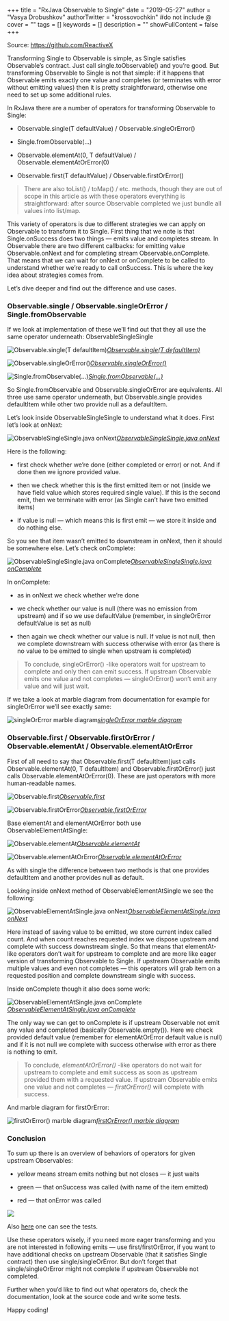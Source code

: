 +++
title = "RxJava Observable to Single"
date = "2019-05-27"
author = "Vasya Drobushkov"
authorTwitter = "krossovochkin" #do not include @
cover = ""
tags = []
keywords = []
description = ""
showFullContent = false
+++

Source: https://github.com/ReactiveX

Transforming Single to Observable is simple, as Single satisfies Observable’s contract. Just call single.toObservable() and you’re good. But transforming Observable to Single is not that simple: if it happens that Observable emits exactly one value and completes (or terminates with error without emitting values) then it is pretty straightforward, otherwise one need to set up some additional rules.

In RxJava there are a number of operators for transforming Observable to Single:

* Observable.single(T defaultValue) / Observable.singleOrError()

* Single.fromObservable(...)

* Observable.elementAt(0, T defaultValue) / Observable.elementAtOrError(0)

* Observable.first(T defaultValue) / Observable.firstOrError()
> There are also toList() / toMap() / etc. methods, though they are out of scope in this article as with these operators everything is straightforward: after source Observable completed we just bundle all values into list/map.

This variety of operators is due to different strategies we can apply on Observable to transform it to Single. First thing that we note is that Single.onSuccess does two things — emits value and completes stream. In Observable there are two different callbacks: for emitting value Observable.onNext and for completing stream Observable.onComplete. That means that we can wait for onNext or onComplete to be called to understand whether we’re ready to call onSuccess. This is where the key idea about strategies comes from.

Let’s dive deeper and find out the difference and use cases.

### Observable.single / Observable.singleOrError / Single.fromObservable

If we look at implementation of these we’ll find out that they all use the same operator underneath: ObservableSingleSingle

![[Observable.single(T defaultItem)](https://github.com/ReactiveX/RxJava/blob/2.x/src/main/java/io/reactivex/Observable.java#L11627)](../../img/1_oDDem3_D9k2MvscfKox9jQ.png)*[Observable.single(T defaultItem)](https://github.com/ReactiveX/RxJava/blob/2.x/src/main/java/io/reactivex/Observable.java#L11627)*

![[Observable.singleOrError()](https://github.com/ReactiveX/RxJava/blob/2.x/src/main/java/io/reactivex/Observable.java#L11649)](../../img/1_Xkolu5wTRPNJLxeVS7JSyg.png)*[Observable.singleOrError()](https://github.com/ReactiveX/RxJava/blob/2.x/src/main/java/io/reactivex/Observable.java#L11649)*

![[Single.fromObservable(…)](https://github.com/ReactiveX/RxJava/blob/2.x/src/main/java/io/reactivex/Single.java#L809)](../../img/1_G9YehsMyDd_Sg0V29e6cmg.png)*[Single.fromObservable(…)](https://github.com/ReactiveX/RxJava/blob/2.x/src/main/java/io/reactivex/Single.java#L809)*

So Single.fromObservable and Observable.singleOrError are equivalents.
All three use same operator underneath, but Observable.single provides defaultItem while other two provide null as a defaultItem.

Let’s look inside ObservableSingleSingle to understand what it does.
First let’s look at onNext:

![[ObservableSingleSingle.java onNext](https://github.com/ReactiveX/RxJava/blob/0e7b8eaa61f9cac0538ef6a59bfbd0b119b87732/src/main/java/io/reactivex/internal/operators/observable/ObservableSingleSingle.java)](../../img/1_aEMrs8XB8jECp94ocUyRvQ.png)*[ObservableSingleSingle.java onNext](https://github.com/ReactiveX/RxJava/blob/0e7b8eaa61f9cac0538ef6a59bfbd0b119b87732/src/main/java/io/reactivex/internal/operators/observable/ObservableSingleSingle.java)*

Here is the following:

* first check whether we’re done (either completed or error) or not. And if done then we ignore provided value.

* then we check whether this is the first emitted item or not (inside we have field value which stores required single value). If this is the second emit, then we terminate with error (as Single can’t have two emitted items)

* if value is null — which means this is first emit — we store it inside and do nothing else.

So you see that item wasn’t emitted to downstream in onNext, then it should be somewhere else. Let’s check onComplete:

![[ObservableSingleSingle.java onComplete](https://github.com/ReactiveX/RxJava/blob/0e7b8eaa61f9cac0538ef6a59bfbd0b119b87732/src/main/java/io/reactivex/internal/operators/observable/ObservableSingleSingle.java)](../../img/1_Rgc5BZ3nEG43897p2twcLQ.png)*[ObservableSingleSingle.java onComplete](https://github.com/ReactiveX/RxJava/blob/0e7b8eaa61f9cac0538ef6a59bfbd0b119b87732/src/main/java/io/reactivex/internal/operators/observable/ObservableSingleSingle.java)*

In onComplete:

* as in onNext we check whether we’re done

* we check whether our value is null (there was no emission from upstream) and if so we use defaultValue (remember, in singleOrError defaultValue is set as null)

* then again we check whether our value is null. If value is not null, then we complete downstream with success otherwise with error (as there is no value to be emitted to single when upstream is completed)
> To conclude, singleOrError() -like operators wait for upstream to complete and only then can emit success.
If upstream Observable emits one value and not completes — singleOrError() won’t emit any value and will just wait.

If we take a look at marble diagram from documentation for example for singleOrError we’ll see exactly same:

![[singleOrError marble diagram](https://raw.github.com/wiki/ReactiveX/RxJava/images/rx-operators/singleOrError.png)](../../img/0_IFiuMnboQXx3Pc5D.png)*[singleOrError marble diagram](https://raw.github.com/wiki/ReactiveX/RxJava/images/rx-operators/singleOrError.png)*

### Observable.first / Observable.firstOrError / Observable.elementAt / Observable.elementAtOrError

First of all need to say that Observable.first(T defaultItem)just calls Observable.elementAt(0, T defaultItem) and Observable.firstOrError() just calls Observable.elementAtOrError(0). These are just operators with more human-readable names.

![[Observable.first](https://github.com/ReactiveX/RxJava/blob/2.x/src/main/java/io/reactivex/Observable.java#L8461)](../../img/1_q0JP3_KZvDoqBmbxjjRDJg.png)*[Observable.first](https://github.com/ReactiveX/RxJava/blob/2.x/src/main/java/io/reactivex/Observable.java#L8461)*

![[Observable.firstOrError](https://github.com/ReactiveX/RxJava/blob/2.x/src/main/java/io/reactivex/Observable.java#L8480)](../../img/1_PZYemmryaCmyj8SFImRAdw.png)*[Observable.firstOrError](https://github.com/ReactiveX/RxJava/blob/2.x/src/main/java/io/reactivex/Observable.java#L8480)*

Base elementAt and elementAtOrError both use ObservableElementAtSingle:

![[Observable.elementAt](https://github.com/ReactiveX/RxJava/blob/2.x/src/main/java/io/reactivex/Observable.java#L8367)](../../img/1_oBlntCEJ2gupNQUQP68btA.png)*[Observable.elementAt](https://github.com/ReactiveX/RxJava/blob/2.x/src/main/java/io/reactivex/Observable.java#L8367)*

![[Observable.elementAtOrError](https://github.com/ReactiveX/RxJava/blob/2.x/src/main/java/io/reactivex/Observable.java#L8395)](../../img/1_niAS5hd-rkhL65xjvlLaDw.png)*[Observable.elementAtOrError](https://github.com/ReactiveX/RxJava/blob/2.x/src/main/java/io/reactivex/Observable.java#L8395)*

As with single the difference between two methods is that one provides defaultItem and another provides null as default.

Looking inside onNext method of ObservableElementAtSingle we see the following:

![[ObservableElementAtSingle.java onNext](https://github.com/ReactiveX/RxJava/blob/0e7b8eaa61f9cac0538ef6a59bfbd0b119b87732/src/main/java/io/reactivex/internal/operators/observable/ObservableElementAtSingle.java)](../../img/1_CfZ3FE5NGoh_zZPn7ekKdA.png)*[ObservableElementAtSingle.java onNext](https://github.com/ReactiveX/RxJava/blob/0e7b8eaa61f9cac0538ef6a59bfbd0b119b87732/src/main/java/io/reactivex/internal/operators/observable/ObservableElementAtSingle.java)*

Here instead of saving value to be emitted, we store current index called count. And when count reaches requested index we dispose upstream and complete with success downstream single. So that means that elementAt-like operators don’t wait for upstream to complete and are more like eager version of transforming Observable to Single. If upstream Observable emits multiple values and even not completes — this operators will grab item on a requested position and complete downstream single with success.

Inside onComplete though it also does some work:

![[ObservableElementAtSingle.java onComplete](https://github.com/ReactiveX/RxJava/blob/0e7b8eaa61f9cac0538ef6a59bfbd0b119b87732/src/main/java/io/reactivex/internal/operators/observable/ObservableElementAtSingle.java)](../../img/1_Sk9Fr-trtQ1B9PQ-URUHKg.png)*[ObservableElementAtSingle.java onComplete](https://github.com/ReactiveX/RxJava/blob/0e7b8eaa61f9cac0538ef6a59bfbd0b119b87732/src/main/java/io/reactivex/internal/operators/observable/ObservableElementAtSingle.java)*

The only way we can get to onComplete is if upstream Observable not emit any value and completed (basically Observable.empty()). Here we check provided default value (remember for elementAtOrError default value is null) and if it is not null we complete with success otherwise with error as there is nothing to emit.
> To conclude, *elementAtOrError()* -like operators do not wait for upstream to complete and emit success as soon as upstream provided them with a requested value.
If upstream Observable emits one value and not completes — *firstOrError()* will complete with success.

And marble diagram for firstOrError:

![[firstOrError() marble diagram](https://raw.github.com/wiki/ReactiveX/RxJava/images/rx-operators/firstOrError.o.png)](../../img/0_6AAYKoAFuK3DL5Af.png)*[firstOrError() marble diagram](https://raw.github.com/wiki/ReactiveX/RxJava/images/rx-operators/firstOrError.o.png)*

### Conclusion

To sum up there is an overview of behaviors of operators for given upstream Observables:

* yellow means stream emits nothing but not closes — it just waits

* green — that onSuccess was called (with name of the item emitted)

* red — that onError was called

![](../../img/1_G7Al0r3t_IqklqWKRaT02Q.png)

Also [here](https://gist.github.com/krossovochkin/8a860ec1c34087518fc086dc40b42bc0) one can see the tests.

Use these operators wisely, if you need more eager transforming and you are not interested in following emits — use first/firstOrError, if you want to have additional checks on upstream Observable (that it satisfies Single contract) then use single/singleOrError. But don’t forget that single/singleOrError might not complete if upstream Observable not completed.

Further when you’d like to find out what operators do, check the documentation, look at the source code and write some tests.

Happy coding!
